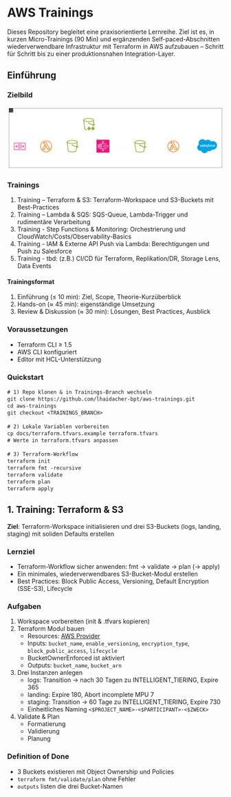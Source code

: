 # AWS Trainings

Dieses Repository begleitet eine praxisorientierte Lernreihe. Ziel ist es, in kurzen Micro-Trainings (90 Min) und
ergänzenden Self-paced-Abschnitten wiederverwendbare Infrastruktur mit Terraform in AWS aufzubauen – Schritt für Schritt
bis zu einer produktionsnahen Integration-Layer.

## Einführung

### Zielbild

![Zielbild: Integration Layer](docs/target-architecture.png)

### Trainings

1. Training – Terraform & S3: Terraform-Workspace und S3-Buckets mit Best-Practices
2. Training – Lambda & SQS: SQS-Queue, Lambda-Trigger und rudimentäre Verarbeitung
3. Training - Step Functions & Monitoring: Orchestrierung und CloudWatch/Costs/Observability-Basics
4. Training - IAM & Externe API Push via Lambda: Berechtigungen und Push zu Salesforce
5. Training - tbd: (z.B.) CI/CD für Terraform, Replikation/DR, Storage Lens, Data Events

#### Trainingsformat

1. Einführung (≤ 10 min): Ziel, Scope, Theorie-Kurzüberblick
2. Hands-on (≈ 45 min): eigenständige Umsetzung
3. Review & Diskussion (≈ 30 min): Lösungen, Best Practices, Ausblick

### Voraussetzungen

- Terraform CLI ≥ 1.5
- AWS CLI konfiguriert
- Editor mit HCL-Unterstützung

### Quickstart

```shell
# 1) Repo klonen & in Trainings-Branch wechseln
git clone https://github.com/lhaidacher-bpt/aws-trainings.git
cd aws-trainings
git checkout <TRAININGS_BRANCH>

# 2) Lokale Variablen vorbereiten
cp docs/terraform.tfvars.example terraform.tfvars 
# Werte in terraform.tfvars anpassen

# 3) Terraform-Workflow
terraform init
terraform fmt -recursive
terraform validate
terraform plan
terraform apply
```

## 1. Training: Terraform & S3

**Ziel**: Terraform-Workspace initialisieren und drei S3-Buckets (logs, landing, staging) mit soliden Defaults erstellen

### Lernziel

- Terraform-Workflow sicher anwenden: fmt → validate → plan (→ apply)
- Ein minimales, wiederverwendbares S3-Bucket-Modul erstellen
- Best Practices: Block Public Access, Versioning, Default Encryption (SSE-S3), Lifecycle

### Aufgaben

1. Workspace vorbereiten (init & .tfvars kopieren)
2. Terraform Modul bauen
    - Resources: [AWS Provider](https://registry.terraform.io/providers/hashicorp/aws/latest/docs)
    - Inputs: `bucket_name`, `enable_versioning`, `encryption_type`, `block_public_access`, `lifecycle`
    - BucketOwnerEnforced ist aktiviert
    - Outputs: `bucket_name`, `bucket_arn`
3. Drei Instanzen anlegen
    - logs: Transition → nach 30 Tagen zu INTELLIGENT_TIERING, Expire 365
    - landing: Expire 180, Abort incomplete MPU 7
    - staging: Transition → 60 Tage zu INTELLIGENT_TIERING, Expire 730
    - Einheitliches Naming `<$PROJECT_NAME>-<$PARTICIPANT>-<$ZWECK>`
4. Validate & Plan
    - Formatierung
    - Validierung
    - Planung

### Definition of Done

- 3 Buckets existieren mit Object Ownership und Policies
- `terraform fmt/validate/plan` ohne Fehler
- `outputs` listen die drei Bucket-Namen
